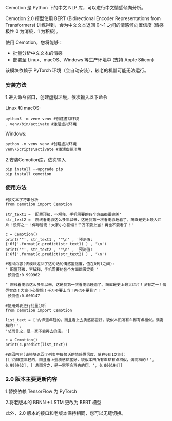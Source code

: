 Cemotion 是 Python 下的中文 NLP 库，可以进行中文情感倾向分析。

Cemotion 2.0 模型使用 BERT (Bidirectional Encoder Representations from Transformers) 训练得到，会为中文文本返回 0～1 之间的情感倾向置信度 (情感极性 0 为消极，1 为积极)。

使用 Cemotion，您将能够：
- 批量分析中文文本的情感
- 部署至 Linux、macOS、Windows 等生产环境中 (支持 Apple Silicon)

该模块依赖于 PyTorch 环境（会自动安装），较老的机器可能无法运行。

### 安装方法

1.进入命令窗口，创建虚拟环境，依次输入以下命令

Linux 和 macOS:

```
python3 -m venv venv #创建虚拟环境
. venv/bin/activate #激活虚拟环境
```

Windows:

```
python -m venv venv #创建虚拟环境
venv\Scripts\activate #激活虚拟环境
```

2.安装Cemotion库，依次输入

```
pip install --upgrade pip
pip install cemotion
```

### 使用方法
```
#按文本字符串分析
from cemotion import Cemotion

str_text1 = '配置顶级，不解释，手机需要的各个方面都很完美'
str_text2 = '院线看电影这么多年以来，这是我第一次看电影睡着了。简直是史上最大烂片！没有之一！侮辱智商！大家小心警惕！千万不要上当！再也不要看了！'

c = Cemotion()
print('"', str_text1 , '"\n' , '预测值:{:6f}'.format(c.predict(str_text1) ) , '\n')
print('"', str_text2 , '"\n' , '预测值:{:6f}'.format(c.predict(str_text2) ) , '\n')
```


```
#返回内容(该模块返回了这句话的情感置信度，值在0到1之间):
" 配置顶级，不解释，手机需要的各个方面都很完美 "
 预测值:0.999962 

" 院线看电影这么多年以来，这是我第一次看电影睡着了。简直是史上最大烂片！没有之一！侮辱智商！大家小心警惕！千万不要上当！再也不要看了！ "
 预测值:0.000147
```




```
#使用列表进行批量分析
from cemotion import Cemotion

list_text = ['内饰蛮年轻的，而且看上去质感都蛮好，貌似本田所有车都有点相似，满高档的！',
'总而言之，是一家不会再去的店。']

c = Cemotion()
print(c.predict(list_text))
```


```
#返回内容(该模块返回了列表中每句话的情感置信度，值在0到1之间):
[['内饰蛮年轻的，而且看上去质感都蛮好，貌似本田所有车都有点相似，满高档的！', 0.999962], ['总而言之，是一家不会再去的店。', 0.000194]]
```

### 2.0 版本主要更新内容

1.替换依赖 TensorFlow 为 PyTorch

2.将老版本的 BRNN + LSTM 更改为 BERT 模型

此外，2.0 版本的接口和老版本保持相同，您可以无缝切换。
